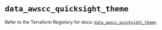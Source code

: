 # `data_awscc_quicksight_theme`

Refer to the Terraform Registory for docs: [`data_awscc_quicksight_theme`](https://registry.terraform.io/providers/hashicorp/awscc/0.70.0/docs/data-sources/quicksight_theme).
